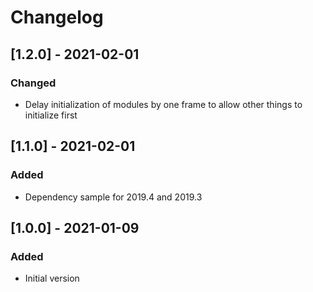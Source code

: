 # Changelog

## [1.2.0] - 2021-02-01
### Changed
- Delay initialization of modules by one frame to allow other things to initialize first

## [1.1.0] - 2021-02-01
### Added
- Dependency sample for 2019.4 and 2019.3

## [1.0.0] - 2021-01-09
### Added
- Initial version